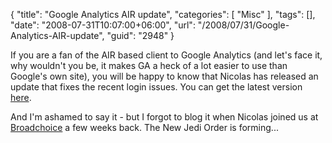 {
	"title": "Google Analytics AIR update",
	"categories": [
		"Misc"
	],
	"tags": [],
	"date": "2008-07-31T10:07:00+06:00",
	"url": "/2008/07/31/Google-Analytics-AIR-update",
	"guid": "2948"
}

If you are a fan of the AIR based client to Google Analytics (and let's face it, why wouldn't you be, it makes GA a heck of a lot easier to use than Google's own site), you will be happy to know that Nicolas has released an update that fixes the recent login issues. You can get the latest version <a href="http://www.aboutnico.be/index.php/2008/07/31/google-analytics-air-back-up/">here</a>.

And I'm ashamed to say it - but I forgot to blog it when Nicolas joined us at <a href="http://www.broadchoice.com">Broadchoice</a> a few weeks back. The New Jedi Order is forming...